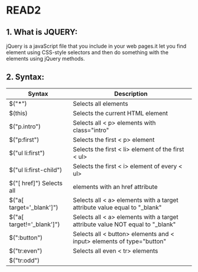 # READ2

## 1. What is JQUERY:
jQuery is a javaScript file that you include in your web pages.it let you find element using CSS-style selectors and then do something with the elements using jQuery methods.



## 2. Syntax:
|Syntax	|Description|	
|-------|-----------|
|$("*")	|Selects all elements|
|$(this)|Selects the current HTML element|
|$("p.intro")|	Selects all < p> elements with class="intro"|
|$("p:first")|	Selects the first < p> element|
|$("ul li:first")|Selects the first < li> element of the first < ul>|	
|$("ul li:first-child")|	Selects the first < i> element of every < ul>|	
|$("[ href]")	Selects all| elements with an href attribute|
|$("a[ target='_blank']")	|Selects all < a> elements with a target attribute value equal to "_blank"|	
|$("a[ target!='_blank']")|	Selects all < a> elements with a target attribute value NOT equal to "_blank"|	
|$(":button")|	Selects all < button> elements and < input> elements of type="button"|
|$("tr:even")|	Selects all even < tr> elements|
|$("tr:odd")|	|Selects all odd < tr> elements|